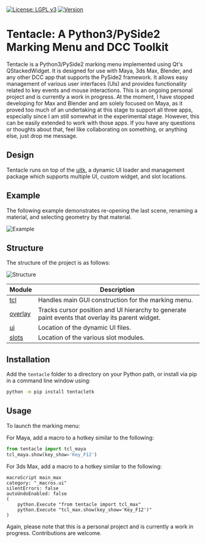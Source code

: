[![License: LGPL v3](https://img.shields.io/badge/License-LGPL%20v3-blue.svg)](https://www.gnu.org/licenses/lgpl-3.0.en.html)
[![Version](https://img.shields.io/badge/Version-0.8.4-blue.svg)](https://pypi.org/project/tentacletk/)


# Tentacle: A Python3/PySide2 Marking Menu and DCC Toolkit

Tentacle is a Python3/PySide2 marking menu implemented using Qt's QStackedWidget. It is designed for use with Maya, 3ds Max, Blender, and any other DCC app that supports the PySide2 framework. It allows easy management of various user interfaces (UIs) and provides functionality related to key events and mouse interactions. This is an ongoing personal project and is currently a work in progress. At the moment, I have stopped developing for Max and Blender and am solely focused on Maya, as it proved too much of an undertaking at this stage to support all three apps, especially since I am still somewhat in the experimental stage. However, this can be easily extended to work with those apps. If you have any questions or thoughts about that, feel like collaborating on something, or anything else, just drop me message.

## Design

Tentacle runs on top of the [uitk](https://github.com/m3trik/uitk.git), a dynamic UI loader and management package which supports multiple UI, custom widget, and slot locations. 

## Example

The following example demonstrates re-opening the last scene, renaming a material, and selecting geometry by that material.

![Example](https://raw.githubusercontent.com/m3trik/tentacle/master/docs/toolkit_demo.gif)

## Structure

The structure of the project is as follows:

![Structure](https://raw.githubusercontent.com/m3trik/tentacle/master/docs/UML_diagram.jpg)

| Module | Description |
| ------- | ----------- |
| [tcl](https://github.com/m3trik/uitk/blob/main/tentacle/tcl.py) | Handles main GUI construction for the marking menu. |
| [overlay](https://github.com/m3trik/uitk/blob/main/tentacle/overlay.py) | Tracks cursor position and UI hierarchy to generate paint events that overlay its parent widget. |
| [ui](https://github.com/m3trik/uitk/blob/main/tentacle/events.py) | Location of the dynamic UI files. |
| [slots](https://github.com/m3trik/uitk/blob/main/tentacle/slots) | Location of the various slot modules. |

## Installation

Add the `tentacle` folder to a directory on your Python path, or install via pip in a command line window using:

```bash
python -m pip install tentacletk
```
## Usage
To launch the marking menu:

For Maya, add a macro to a hotkey similar to the following:
```python
from tentacle import tcl_maya
tcl_maya.show(key_show='Key_F12')
```

For 3ds Max, add a macro to a hotkey similar to the following:
```maxscript
macroScript main_max
category: "_macros.ui"
silentErrors: false
autoUndoEnabled: false
(
	python.Execute "from tentacle import tcl_max"
	python.Execute "tcl_max.show(key_show='Key_F12')"
)
```
Again, please note that this is a personal project and is currently a work in progress. Contributions are welcome.
